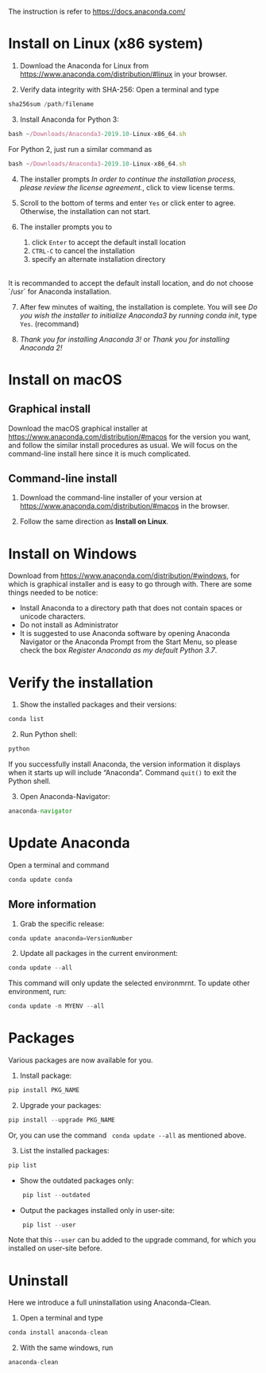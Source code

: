 The instruction is refer to https://docs.anaconda.com/
# Install on Linux (x86 system)
1. Download the Anaconda for Linux from https://www.anaconda.com/distribution/#linux in your browser.

2. Verify data integrity with SHA-256: Open a terminal and type
```javascript
sha256sum /path/filename
```

3. Install Anaconda for Python 3:
```javascript
bash ~/Downloads/Anaconda3-2019.10-Linux-x86_64.sh
```
For Python 2, just run a similar command as
```javascript
bash ~/Downloads/Anaconda3-2019.10-Linux-x86_64.sh
```

4. The installer prompts *In order to continue the installation process, please review the license agreement.*, click to view license terms.

5. Scroll to the bottom of terms and enter `Yes` or click enter to agree. Otherwise, the installation can not start.

6. The installer prompts you to 
    1. click `Enter` to accept the default install location
    2. `CTRL-C` to cancel the installation
    3. specify an alternate installation directory
<br>
It is recommanded to accept the default install location, and do not choose `/usr` for Anaconda installation.

7. After few minutes of waiting, the installation is complete. You will see *Do you wish the installer to initialize Anaconda3 by running conda init*, type `Yes`. (recommand)

8. *Thank you for installing Anaconda 3!* or *Thank you for installing Anaconda 2!*

# Install on macOS
## Graphical install
Download the macOS graphical installer at https://www.anaconda.com/distribution/#macos for the version you want, and follow the similar install procedures as usual. We will focus on the command-line install here since it is much complicated.

## Command-line install
1. Download the command-line installer of your version at https://www.anaconda.com/distribution/#macos in the browser.

2.  Follow the same direction as **Install on Linux**.

# Install on Windows
Download from https://www.anaconda.com/distribution/#windows, for which is graphical installer and is easy to go through with. There are some things needed to be notice:
- Install Anaconda to a directory path that does not contain spaces or unicode characters.
- Do not install as Administrator
- It is suggested to use Anaconda software by opening Anaconda Navigator or the Anaconda Prompt from the Start Menu, so please check the box *Register Anaconda as my default Python 3.7*.



# Verify the installation
1. Show the installed packages and their versions:
```javascript
conda list
```

2. Run Python shell:
```javascript
python
```
   If you successfully install Anaconda, the version information it displays when it starts up will include “Anaconda”. Command `quit()` to exit the Python shell.

3. Open Anaconda-Navigator:
```javascript
anaconda-navigator
```

# Update Anaconda
Open a terminal and command
```javascript
conda update conda
```
## More information
1. Grab the specific release:
```javascript
conda update anaconda=VersionNumber
```

2. Update all packages in the current environment:
```javascript
conda update --all
```
This command will only update the selected environmrnt. To update other environment, run:
```javascript
conda update -n MYENV --all
```

# Packages
Various packages are now available for you.
1. Install package:
```javascript
pip install PKG_NAME
```
2. Upgrade your packages:
```javascript
pip install --upgrade PKG_NAME
```
Or, you can use the command ``` conda update --all``` as mentioned above.

3. List the installed packages:
```javascript
pip list 
```
- Show the outdated packages only:
```javascript
    pip list --outdated
```
- Output the packages installed only in user-site:
```javascript
    pip list --user
```
Note that this ```--user``` can bu added to the upgrade command, for which you installed on user-site before.


# Uninstall
Here we introduce a full uninstallation using Anaconda-Clean.
1. Open a terminal and type
```javascript
conda install anaconda-clean
```
2. With the same windows, run
```javascript
anaconda-clean
```
